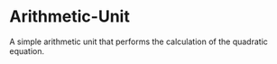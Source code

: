 # Arithmetic-Unit
A simple arithmetic unit that performs the calculation of the quadratic equation.
